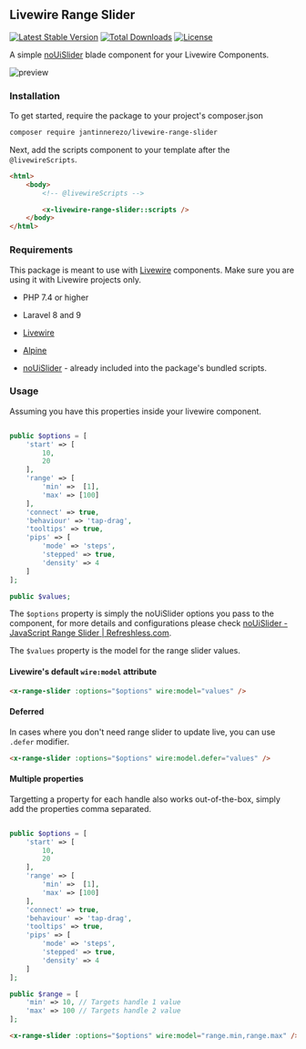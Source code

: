 ## Livewire Range Slider

<a href="https://packagist.org/packages/jantinnerezo/livewire-range-slider"><img src="https://img.shields.io/packagist/v/jantinnerezo/livewire-range-slider" alt="Latest Stable Version"></a>
<a href="https://packagist.org/packages/jantinnerezo/livewire-range-slider"><img src="https://img.shields.io/packagist/dt/jantinnerezo/livewire-range-slider" alt="Total Downloads"></a>
<a href="https://packagist.org/packages/jantinnerezo/livewire-range-slider"><img src="https://img.shields.io/packagist/l/jantinnerezo/livewire-range-slider" alt="License"></a>

A simple [noUiSlider](https://github.com/leongersen/noUiSlider) blade component for your Livewire Components.

![preview](https://banners.beyondco.de/Livewire%20Range%20Slider.jpeg?theme=light&packageManager=composer+require&packageName=jantinnerezo%2Flivewire-range-slider&pattern=tinyCheckers&style=style_1&description=A+simple+noUiSlider+blade+component+for+your+Livewire+Components.&md=1&showWatermark=0&fontSize=100px&images=adjustments)

### Installation

To get started, require the package to your project's composer.json

```bash
composer require jantinnerezo/livewire-range-slider
```

Next, add the scripts component to your template after the ``@livewireScripts``.

```html
<html>
    <body>
        <!-- @livewireScripts -->

        <x-livewire-range-slider::scripts />
    </body>
</html>
```

### Requirements

This package is meant to use with [Livewire](https://laravel-livewire.com/) components. Make sure you are using it with Livewire projects only.

- PHP 7.4 or higher

- Laravel 8 and 9

- [Livewire](https://laravel-livewire.com/)

- [Alpine](https://alpinejs.dev)

- [noUiSlider](https://github.com/leongersen/noUiSlider) - already included into the package's bundled scripts.



### Usage

Assuming you have this properties inside your livewire component.

```php

public $options = [
    'start' => [
        10,
        20
    ],
    'range' => [
        'min' =>  [1],
        'max' => [100]
    ],
    'connect' => true,
    'behaviour' => 'tap-drag',
    'tooltips' => true,
    'pips' => [
        'mode' => 'steps',
        'stepped' => true,
        'density' => 4
    ]
];

public $values;
```

The `$options` property is simply the noUiSlider options you pass to the component, for more details and configurations please check [noUiSlider - JavaScript Range Slider | Refreshless.com](https://refreshless.com/nouislider/).

The `$values` property is the model for the range slider values.



#### Livewire's default `wire:model` attribute

```html
<x-range-slider :options="$options" wire:model="values" />
```

#### Deferred

In cases where you don't need range slider to update live, you can use `.defer` modifier.

```html
<x-range-slider :options="$options" wire:model.defer="values" />
```

#### Multiple properties

Targetting a property for each handle also works out-of-the-box, simply add the properties comma separated.

```php

public $options = [
    'start' => [
        10,
        20
    ],
    'range' => [
        'min' =>  [1],
        'max' => [100]
    ],
    'connect' => true,
    'behaviour' => 'tap-drag',
    'tooltips' => true,
    'pips' => [
        'mode' => 'steps',
        'stepped' => true,
        'density' => 4
    ]
];

public $range = [
    'min' => 10, // Targets handle 1 value
    'max' => 100 // Targets handle 2 value
];
```

``` html
<x-range-slider :options="$options" wire:model="range.min,range.max" />
```
